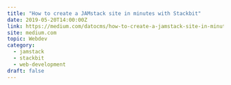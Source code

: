 ```yaml
---
title: "How to create a JAMstack site in minutes with Stackbit"
date: 2019-05-20T14:00:00Z
link: https://medium.com/datocms/how-to-create-a-jamstack-site-in-minutes-with-stackbit-c49951d4d982?source=rss------jamstack-5&utm_medium=RSS&utm_source=hune
site: medium.com
topic: Webdev
category:
  - jamstack
  - stackbit
  - web-development
draft: false
---
```

